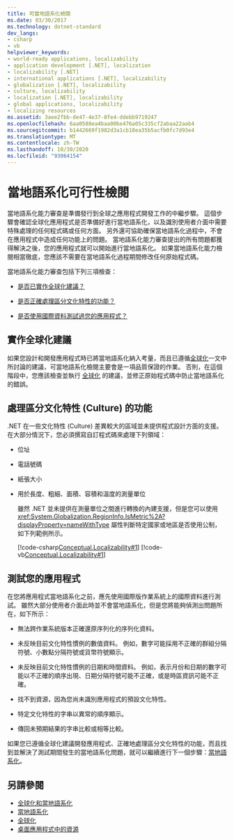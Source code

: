 ```yaml
---
title: 可當地語系化檢閱
ms.date: 03/30/2017
ms.technology: dotnet-standard
dev_langs:
- csharp
- vb
helpviewer_keywords:
- world-ready applications, localizability
- application development [.NET], localization
- localizability [.NET]
- international applications [.NET], localizability
- globalization [.NET], localizability
- culture, localizability
- localization [.NET], localizability
- global applications, localizability
- localizing resources
ms.assetid: 3aee2fbb-de47-4e37-8fe4-ddebb9719247
ms.openlocfilehash: 6aa0588ea4baa00be476a05c335cf2abaa22aab4
ms.sourcegitcommit: b1442669f1982d3a1cb18ea35b5acfb0fc7d93e4
ms.translationtype: MT
ms.contentlocale: zh-TW
ms.lasthandoff: 10/30/2020
ms.locfileid: "93064154"
---
```

# <a name="localizability-review"></a>當地語系化可行性檢閱

當地語系化能力審查是準備發行到全球之應用程式開發工作的中繼步驟。 這個步驟會確認全球化應用程式是否準備好進行當地語系化，以及識別使用者介面中需要特殊處理的任何程式碼或任何方面。 另外還可協助確保當地語系化過程中，不會在應用程式中造成任何功能上的問題。 當地語系化能力審查提出的所有問題都獲得解決之後，您的應用程式就可以開始進行當地語系化。 如果當地語系化能力檢閱相當徹底，您應該不需要在當地語系化過程期間修改任何原始程式碼。

當地語系化能力審查包括下列三項檢查：

- [是否已實作全球化建議？](#global)

- [是否正確處理區分文化特性的功能？](#culture)

- [是否使用國際資料測試過您的應用程式？](#test)

<a name="global"></a>
## <a name="implement-globalization-recommendations"></a>實作全球化建議

如果您設計和開發應用程式時已將當地語系化納入考量，而且已遵循[全球化](globalization.md)一文中所討論的建議，可當地語系化檢閱主要會是一項品質保證的作業。 否則，在這個階段中，您應該檢查並執行 [全球化](globalization.md) 的建議，並修正原始程式碼中防止當地語系化的錯誤。

<a name="culture"></a>
## <a name="handle-culture-sensitive-features"></a>處理區分文化特性 (Culture) 的功能

.NET 在一些文化特性 (Culture) 差異較大的區域並未提供程式設計方面的支援。 在大部分情況下，您必須撰寫自訂程式碼來處理下列領域：

- 位址

- 電話號碼

- 紙張大小

- 用於長度、粗細、面積、容積和溫度的測量單位

   雖然 .NET 並未提供在測量單位之間進行轉換的內建支援，但是您可以使用 <xref:System.Globalization.RegionInfo.IsMetric%2A?displayProperty=nameWithType> 屬性判斷特定國家或地區是否使用公制，如下列範例所示。

   [!code-csharp[Conceptual.Localizability#1](../../../samples/snippets/csharp/VS_Snippets_CLR/conceptual.localizability/cs/ismetric1.cs#1)]
   [!code-vb[Conceptual.Localizability#1](../../../samples/snippets/visualbasic/VS_Snippets_CLR/conceptual.localizability/vb/ismetric1.vb#1)]

<a name="test"></a>
## <a name="test-your-application"></a>測試您的應用程式

在您將應用程式當地語系化之前，應先使用國際版作業系統上的國際資料進行測試。 雖然大部分使用者介面此時並不會當地語系化，但是您將能夠偵測出問題所在，如下所示：

- 無法跨作業系統版本正確還原序列化的序列化資料。

- 未反映目前文化特性慣例的數值資料。 例如，數字可能採用不正確的群組分隔符號、小數點分隔符號或貨幣符號顯示。

- 未反映目前文化特性慣例的日期和時間資料。 例如，表示月份和日期的數字可能以不正確的順序出現、日期分隔符號可能不正確，或是時區資訊可能不正確。

- 找不到資源，因為您尚未識別應用程式的預設文化特性。

- 特定文化特性的字串以異常的順序顯示。

- 傳回未預期結果的字串比較或相等比較。

如果您已遵循全球化建議開發應用程式、正確地處理區分文化特性的功能，而且找到並解決了測試期間發生的當地語系化問題，就可以繼續進行下一個步驟：[當地語系化](localization.md)。

## <a name="see-also"></a>另請參閱

- [全球化和當地語系化](index.md)
- [當地語系化](localization.md)
- [全球化](globalization.md)
- [桌面應用程式中的資源](../../framework/resources/index.md)
